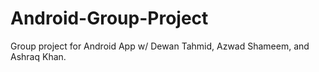 # Android-Group-Project
Group project for Android App w/ Dewan Tahmid, Azwad Shameem, and Ashraq Khan.
